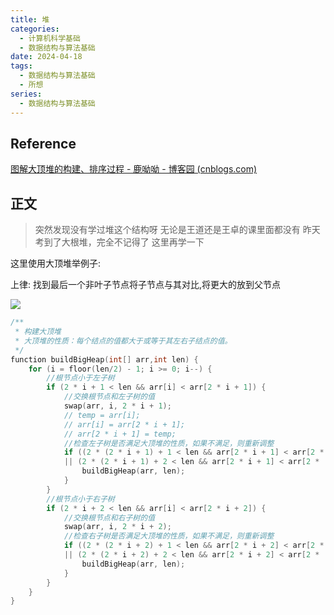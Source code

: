 ```yaml
---
title: 堆
categories:
  - 计算机科学基础
  - 数据结构与算法基础
date: 2024-04-18
tags:
  - 数据结构与算法基础
  - 所想
series:
  - 数据结构与算法基础
---
```

## Reference

[图解大顶堆的构建、排序过程 - 鹿呦呦 - 博客园 (cnblogs.com)](https://www.cnblogs.com/sunshineliulu/p/12995910.html)
## 正文

>突然发现没有学过堆这个结构呀
>无论是王道还是王卓的课里面都没有
>昨天考到了大根堆，完全不记得了
>这里再学一下

这里使用大顶堆举例子:

上律: 找到最后一个非叶子节点将子节点与其对比,将更大的放到父节点

![](/images/posts/SmartSelect_20240314_090331_Samsung%20Notes.jpg)


```cpp
/**
 * 构建大顶堆
 * 大顶堆的性质：每个结点的值都大于或等于其左右子结点的值。
 */
function buildBigHeap(int[] arr,int len) {
    for (i = floor(len/2) - 1; i >= 0; i--) {
        //根节点小于左子树
        if (2 * i + 1 < len && arr[i] < arr[2 * i + 1]) {
            //交换根节点和左子树的值
            swap(arr, i, 2 * i + 1);
            // temp = arr[i];
            // arr[i] = arr[2 * i + 1];
            // arr[2 * i + 1] = temp;
            //检查左子树是否满足大顶堆的性质，如果不满足，则重新调整
            if ((2 * (2 * i + 1) + 1 < len && arr[2 * i + 1] < arr[2 * (2 * i + 1) + 1])
            || (2 * (2 * i + 1) + 2 < len && arr[2 * i + 1] < arr[2 * (2 * i + 1) + 2])) {
                buildBigHeap(arr, len);
            }
        }
        //根节点小于右子树
        if (2 * i + 2 < len && arr[i] < arr[2 * i + 2]) {
            //交换根节点和右子树的值
            swap(arr, i, 2 * i + 2);
            //检查右子树是否满足大顶堆的性质，如果不满足，则重新调整
            if ((2 * (2 * i + 2) + 1 < len && arr[2 * i + 2] < arr[2 * (2 * i + 2) + 1])
            || (2 * (2 * i + 2) + 2 < len && arr[2 * i + 2] < arr[2 * (2 * i + 2) + 2])) {
                buildBigHeap(arr, len);
            }
        }
    }
}
```